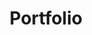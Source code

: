 ---
# the default layout is 'page'
icon: fas fa-code
order: 4
title: Portfolio
redirect_to: https://diogoizele.com
---